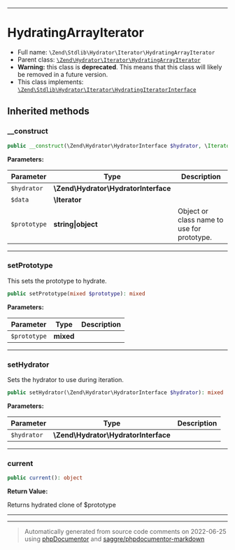 ***

# HydratingArrayIterator





* Full name: `\Zend\Stdlib\Hydrator\Iterator\HydratingArrayIterator`
* Parent class: [`\Zend\Hydrator\Iterator\HydratingArrayIterator`](../../../Hydrator/Iterator/HydratingArrayIterator.md)
* **Warning:** this class is **deprecated**. This means that this class will likely be removed in a future version.
* This class implements:
[`\Zend\Stdlib\Hydrator\Iterator\HydratingIteratorInterface`](./HydratingIteratorInterface.md)






## Inherited methods


### __construct



```php
public __construct(\Zend\Hydrator\HydratorInterface $hydrator, \Iterator $data, string|object $prototype): mixed
```








**Parameters:**

| Parameter | Type | Description |
|-----------|------|-------------|
| `$hydrator` | **\Zend\Hydrator\HydratorInterface** |  |
| `$data` | **\Iterator** |  |
| `$prototype` | **string&#124;object** | Object or class name to use for prototype. |




***

### setPrototype

This sets the prototype to hydrate.

```php
public setPrototype(mixed $prototype): mixed
```








**Parameters:**

| Parameter | Type | Description |
|-----------|------|-------------|
| `$prototype` | **mixed** |  |




***

### setHydrator

Sets the hydrator to use during iteration.

```php
public setHydrator(\Zend\Hydrator\HydratorInterface $hydrator): mixed
```








**Parameters:**

| Parameter | Type | Description |
|-----------|------|-------------|
| `$hydrator` | **\Zend\Hydrator\HydratorInterface** |  |




***

### current



```php
public current(): object
```









**Return Value:**

Returns hydrated clone of $prototype



***


***
> Automatically generated from source code comments on 2022-06-25 using [phpDocumentor](http://www.phpdoc.org/) and [saggre/phpdocumentor-markdown](https://github.com/Saggre/phpDocumentor-markdown)
